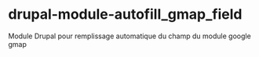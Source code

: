 # drupal-module-autofill_gmap_field
Module Drupal pour remplissage automatique du champ du module google gmap
